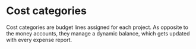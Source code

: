 # Cost categories

Cost categories are budget lines assigned for each project. As opposite to the money accounts, they manage a dynamic balance, which gets updated with every expense report.
